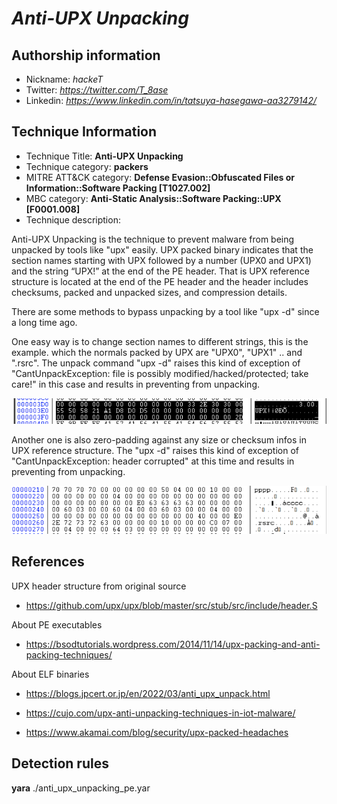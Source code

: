 # *Anti-UPX Unpacking*

## Authorship information
* Nickname: *hackeT*
* Twitter: *https://twitter.com/T_8ase*
* Linkedin: *https://www.linkedin.com/in/tatsuya-hasegawa-aa3279142/*
  
## Technique Information
* Technique Title: **Anti-UPX Unpacking**
* Technique category: **packers**
* MITRE ATT&CK category: **Defense Evasion::Obfuscated Files or Information::Software Packing [T1027.002]**
* MBC category: **Anti-Static Analysis::Software Packing::UPX [F0001.008]**
* Technique description: 

Anti-UPX Unpacking is the technique to prevent malware from being unpacked by tools like "upx" easily.
UPX packed binary indicates that the section names starting with UPX followed by a number (UPX0 and UPX1) and the string “UPX!” at the end of the PE header.
That is UPX reference structure is located at the end of the PE header and the header includes checksums, packed and unpacked sizes, and compression details.

There are some methods to bypass unpacking by a tool like "upx -d" since a long time ago.

One easy way is to change section names to different strings, this is the example. which the normals packed by UPX are "UPX0", "UPX1" .. and ".rsrc".
The unpack command "upx -d" raises this kind of exception of "CantUnpackException: file is possibly modified/hacked/protected; take care!" in this case and results in preventing from unpacking.

![section_name_tamper](./section_name_tamper.png) 

Another one is also zero-padding against any size or checksum infos in UPX reference structure.
The "upx -d" raises this kind of exception of "CantUnpackException: header corrupted" at this time and results in preventing from unpacking.

![structure_zero_padding](./structure_zero_padding.png)



## References
UPX header structure from original source

- https://github.com/upx/upx/blob/master/src/stub/src/include/header.S


About PE executables

- https://bsodtutorials.wordpress.com/2014/11/14/upx-packing-and-anti-packing-techniques/


About ELF binaries

- https://blogs.jpcert.or.jp/en/2022/03/anti_upx_unpack.html

- https://cujo.com/upx-anti-unpacking-techniques-in-iot-malware/

- https://www.akamai.com/blog/security/upx-packed-headaches


## Detection rules

**yara**
./anti_upx_unpacking_pe.yar



